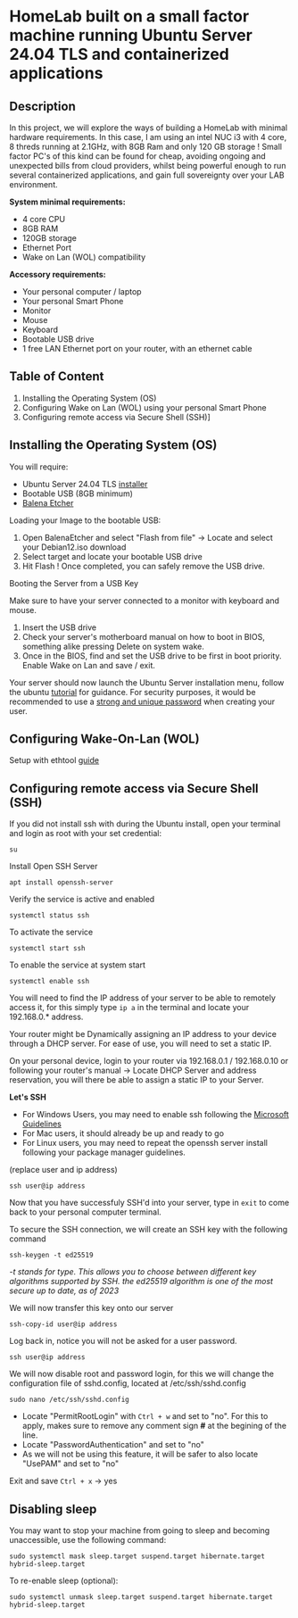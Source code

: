 # HomeLab built on a small factor machine running Ubuntu Server 24.04 TLS and containerized applications

## Description 

In this project, we will explore the ways of building a HomeLab with minimal hardware requirements. In this case, I am using an intel NUC i3 with 4 core, 8 threds running at 2.1GHz, with 8GB Ram and only 120 GB storage ! Small factor PC's of this kind can be found for cheap, avoiding ongoing and unexpected bills from cloud providers, whilst being powerful enough to run several containerized applications, and gain full sovereignty over your LAB environment.

**System minimal requirements:**

* 4 core CPU
* 8GB RAM
* 120GB storage
* Ethernet Port 
* Wake on Lan (WOL) compatibility

**Accessory requirements:**

* Your personal computer / laptop
* Your personal Smart Phone
* Monitor
* Mouse
* Keyboard
* Bootable USB drive
* 1 free LAN Ethernet port on your router, with an ethernet cable


## Table of Content

1. Installing the Operating System (OS)
2. Configuring Wake on Lan (WOL) using your personal Smart Phone
3. Configuring remote access via Secure Shell (SSH)]

## Installing the Operating System (OS)

You will require:

* Ubuntu Server 24.04 TLS [installer](https://ubuntu.com/download/server) 
* Bootable USB (8GB minimum)
* [Balena Etcher](https://etcher.balena.io/)

Loading your Image to the bootable USB: 

1. Open BalenaEtcher and select "Flash from file" -> Locate and select your Debian12.iso download 
2. Select target and locate your bootable USB drive
3. Hit Flash ! Once completed, you can safely remove the USB drive.

Booting the Server from a USB Key

Make sure to have your server connected to a monitor with keyboard and mouse.

1. Insert the USB drive
2. Check your server's motherboard manual on how to boot in BIOS, something alike pressing Delete on system wake.
3. Once in the BIOS, find and set the USB drive to be first in boot priority. Enable Wake on Lan and save / exit.

Your server should now launch the Ubuntu Server installation menu, follow the ubuntu [tutorial](https://ubuntu.com/tutorials/install-ubuntu-server#1-overview) for guidance. For security purposes, it would be recommended to use a [strong and unique password](https://www.cisa.gov/secure-our-world/use-strong-passwords) when creating your user. 

## Configuring Wake-On-Lan (WOL) 

Setup with ethtool [guide](https://necromuralist.github.io/posts/enabling-wake-on-lan/)

## Configuring remote access via Secure Shell (SSH) 

If you did not install ssh with during the Ubuntu install, open your terminal and login as root with your set credential:
```
su
```
Install Open SSH Server
```
apt install openssh-server
```
Verify the service is active and enabled
```
systemctl status ssh
```
To activate the service 
```
systemctl start ssh
```
To enable the service at system start
```
systemctl enable ssh
```

You will need to find the IP address of your server to be able to remotely access it, for this simply type ```ip a``` in the terminal and locate your 192.168.0.* address.

Your router might be Dynamically assigning an IP address to your device through a DHCP server. For ease of use, you will need to set a static IP.

On your personal device, login to your router via 192.168.0.1 / 192.168.0.10 or following your router's manual -> Locate DHCP Server and address reservation, you will there be able to assign a static IP to your Server.

__Let's SSH__

* For Windows Users, you may need to enable ssh following the [Microsoft Guidelines](https://learn.microsoft.com/en-us/windows-server/administration/openssh/openssh_install_firstuse?tabs=gui)
* For Mac users, it should already be up and ready to go
* For Linux users, you may need to repeat the openssh server install following your package manager guidelines.

(replace user and ip address)
```
ssh user@ip address
```
Now that you have successfuly SSH'd into your server, type in ```exit``` to come back to your personal computer terminal.

To secure the SSH connection, we will create an SSH key with the following command
```
ssh-keygen -t ed25519
```
_-t stands for type. This allows you to choose between different key algorithms supported by SSH. the ed25519 algorithm is one of the most secure up to date, as of 2023_

We will now transfer this key onto our server
```
ssh-copy-id user@ip address
```
Log back in, notice you will not be asked for a user password.
```
ssh user@ip address
```
We will now disable root and password login, for this we will change the configuration file of sshd.config, located at /etc/ssh/sshd.config
```
sudo nano /etc/ssh/sshd.config
```
* Locate "PermitRootLogin" with ```Ctrl + w``` and set to "no". For this to apply, makes sure to remove any comment sign __#__ at the begining of the line.
* Locate "PasswordAuthentication" and set to "no"
* As we will not be using this feature, it will be safer to also locate "UsePAM" and set to "no"

Exit and save ```Ctrl + x``` -> yes

## Disabling sleep

You may want to stop your machine from going to sleep and becoming unaccessible, use the following command:
```
sudo systemctl mask sleep.target suspend.target hibernate.target hybrid-sleep.target
```
To re-enable sleep (optional):
```
sudo systemctl unmask sleep.target suspend.target hibernate.target hybrid-sleep.target
```











